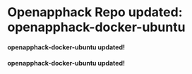 # Openapphack Repo updated: openapphack-docker-ubuntu
#### openapphack-docker-ubuntu updated!
#### openapphack-docker-ubuntu updated!
